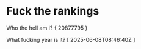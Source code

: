 # Fuck the rankings

Who the hell am I?
{ 20877795 }

What fucking year is it?
[ 2025-06-08T08:46:40Z ]
